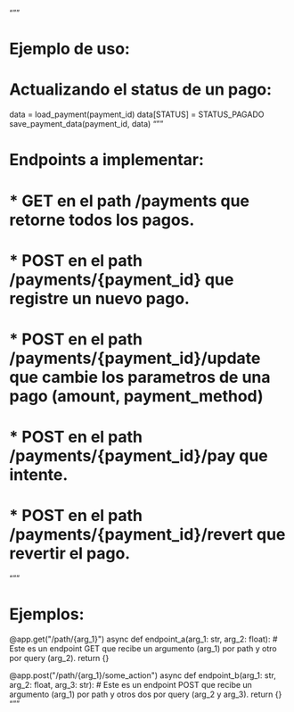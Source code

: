 

“””
# Ejemplo de uso:
# Actualizando el status de un pago:
data = load_payment(payment_id)
data[STATUS] = STATUS_PAGADO
save_payment_data(payment_id, data)
“””



# Endpoints a implementar:
# * GET en el path /payments que retorne todos los pagos.
# * POST en el path /payments/{payment_id} que registre un nuevo pago.
# * POST en el path /payments/{payment_id}/update que cambie los parametros de una pago (amount, payment_method)
# * POST en el path /payments/{payment_id}/pay que intente.
# * POST en el path /payments/{payment_id}/revert que revertir el pago.


“””
# Ejemplos:

@app.get("/path/{arg_1}")
async def endpoint_a(arg_1: str, arg_2: float):
    # Este es un endpoint GET que recibe un argumento (arg_1) por path y otro por query (arg_2).
    return {}

@app.post("/path/{arg_1}/some_action")
async def endpoint_b(arg_1: str, arg_2: float, arg_3: str):
    # Este es un endpoint POST que recibe un argumento (arg_1) por path y otros dos por query (arg_2 y arg_3).
    return {}
“””
